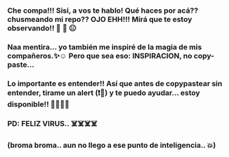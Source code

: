 ### Che compa!!! Sisi, a vos te hablo! Qué haces por acá?? chusmeando mi repo?? OJO EHH!!! Mirá que te estoy observando!! 👀 👀 😐
### Naa mentira... yo también me inspiré de la magia de mis compañeros.✨☺️ Pero que sea eso: INSPIRACION, no copy-paste...
### Lo importante es entender!! Así que antes de copypastear sin entender, tirame un alert (❗📧) y te puedo ayudar... estoy disponible!! 💪💪😉😊

### PD: FELIZ VIRUS.. ☠️☠️☠️☠️
### (broma broma.. aun no llego a ese punto de inteligencia.. 💥)